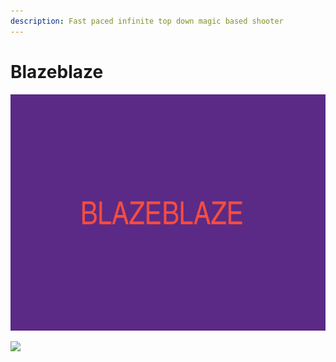 ```yaml
---
description: Fast paced infinite top down magic based shooter
---
```


# Blazeblaze

![](.gitbook/assets/image%20%282%29.png)





![](a.png)

